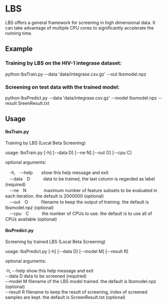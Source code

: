 # LBS

LBS offers a general framework for screening in high dimensional data. It can take advantage of multiple CPU cores to significantly accelerate the running time.


## Example

### Training by LBS on the HIV-1 integrase dataset:

python lbsTrain.py --data 'data/integrase.csv.gz' --out lbsmodel.npz


### Screening on test data with  the trained model:

python lbsPredict.py --data 'data/integrase.csv.gz' --model lbsmodel.npz --result SreenResult.txt


## Usage

#### lbsTrain.py

Training by LBS (Local Beta Screening)

usage: lbsTrain.py [-h] [--data D] [--ne N] [--out O] [--cpu C]

optional arguments:

 　-h,　--help　　show this help message and exit<br>
 　--data　D　　　data to be trained, the last column is regarded as label
              (required)<br>
 　--ne　N　　　　maximum number of feature subsets to be evaluated in each
              iteration. the default is 2000000 (optional)<br>
 　--out　O　　　filename to keep the output of training. the default is
              lbsmodel.npz (optional)<br>
 　--cpu　C　　　the number of CPUs to use. the default is to use all of CPUs
              available (optional)<br>


#### lbsPredict.py

Screening by trained LBS (Local Beta Screening)

usage: lbsPredict.py [-h] [--data D] [--model M] [--result R]

optional arguments:

  -h, --help  show this help message and exit<br>
  --data D    data to be screened (required)<br>
  --model M   filename of the LBS model trained. the default is lbsmodel.npz
              (optional)<br>
  --result R  filename to keep the result of screening, index of screened
              samples are kept. the default is ScreenResult.txt (optional)<br>


